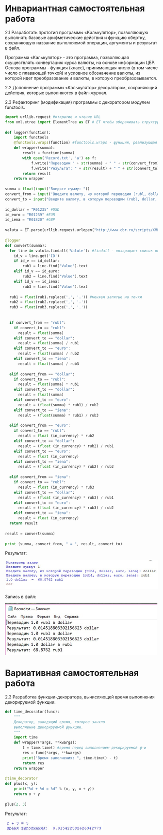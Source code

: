 # Инвариантная самостоятельная работа

2.1 Разработать прототип программы «Калькулятор», позволяющую выполнять базовые арифметические действия и функцию обертку, сохраняющую название выполняемой операции, аргументы и результат в файл.

Программа «Калькулятор» - это программа, позволяющая осуществлять конвертацию курса валюты, на основе информации ЦБР. Основа программы - функция (класс), принимающая число (в том числе число с плавающей точкой) и условное обозначение валюты, из которой идет преобразование и валюты, в которую преобразовывается.

2.2 Дополнение программы «Калькулятор» декоратором, сохраняющий действия, которые выполняются в файл-журнал.

2.3 Рефакторинг (модификация) программы с декоратором модулем functools.

```python
import urllib.request #открытие и чтение URL
from xml.etree import ElementTree as ET # ET чтобы оборачивать структуру элементов из XML и в XML

def logger(function):
    import functools
    @functools.wraps(function) #functools.wraps - функция, реализующая логику копирования внутренних атрибутов оборачиваемой функции.
    def wrapper(summa):
        result = function(summa)
        with open('Record.txt', 'a') as f:
            f.write("Переводим " + str(summa) + " " + str(convert_from) + " в " + str(convert_to) + "\n")
            f.write("Результат: " + str(result) + " " + str(convert_to) +"\n")
        return result
    return wrapper

summa = float(input("Введите сумму: "))
convert_from = input("Введите валюту, из которой переводим (rubl, dollar, euro, iena): ")
convert_to = input("Введите валюту, в которую переводим (rubl, dollar, euro, iena): ")

id_dollar = "R01235" #USD
id_euro = "R01239" #EUR
id_iena = "R01820" #GBP

valuta = ET.parse(urllib.request.urlopen("http://www.cbr.ru/scripts/XML_daily.asp")) #открываем url

@logger
def convert(summa):
  for line in valuta.findall('Valute'): #findall - возвращает список всех найденных совпадений
    id_v = line.get('ID')
    if id_v == id_dollar:
        rub1 = line.find('Value').text
    elif id_v == id_euro:
        rub2 = line.find('Value').text
    elif id_v == id_iena:
        rub3 = line.find('Value').text
       
  rub1 = float(rub1.replace(',', '.')) #меняем запятые на точки
  rub2 = float(rub2.replace(',', '.'))
  rub3 = float(rub3.replace(',', '.'))


  if convert_from == "rubl":
    if convert_to == "rubl":
      result = float(summa)
    elif convert_to == "dollar":
      result = float(summa) / rub1
    elif convert_to == "euro":
      result = float(summa) / rub2
    elif convert_to == "iena":
      result = float(summa) / rub3
   
  elif convert_from == "dollar":  
    if convert_to == "rubl":
      result = float(summa) * rub1
    elif convert_to == "dollar":
      result = float(summa)
    elif convert_to == "euro":
      result = (float(summa) * rub1) / rub2
    elif convert_to == "iena":
      result = (float(summa) * rub1) / rub3

  elif convert_from == "euro":  
    if convert_to == "rubl":
      result = float (in_currency) * rub2
    elif convert_to == "dollar":
      result = (float (in_currency) * rub2) / rub1
    elif convert_to == "euro":
      result = float (in_currency)
    elif convert_to == "iena":
      result = (float (in_currency) * rub2) / rub3

  elif convert_from == "iena":  
    if convert_to == "rubl":
      result = float (in_currency) * rub3
    elif convert_to == "dollar":
      result = (float (in_currency) * rub3) / rub1
    elif convert_to == "euro":
      result = (float (in_currency) * rub3) / rub2
    elif convert_to == "iena":
      result = float (in_currency)     
  return result

result = convert(summa)

print (summa, convert_from, " = ", result, convert_to)
```
Результат:

![рез](https://github.com/python-advance/sem5-deco-1-arinasaf11/blob/master/ISR/cur_calc.jpg?raw=true)

Запись в файл:

![](https://github.com/python-advance/sem5-deco-1-arinasaf11/blob/master/ISR/record.jpg?raw=true)

# Вариативная самостоятельная работа

2.3 Разработка функции-декоратора, вычисляющей время выполнения декорируемой функции.

```python
def time_decorator(func):
    """
    Декоратор, выводящий время, которое заняло
    выполнение декорируемой функции.
    """
    import time
    def wrapper(*args, **kwargs):
        t = time.time() #время перед выполнением декорируемой ф-и
        res = func(*args, **kwargs)
        print("Время выполнения: ", time.time() - t)       
        return res
    return wrapper

@time_decorator
def plus(x, y):
    print("%d + %d = %d" % (x, y, x + y))
    return x + y

plus(2, 3)
```

Результат:

![результат](https://github.com/python-advance/sem5-deco-1-arinasaf11/blob/master/VSR/time_deco.jpg?raw=true)
